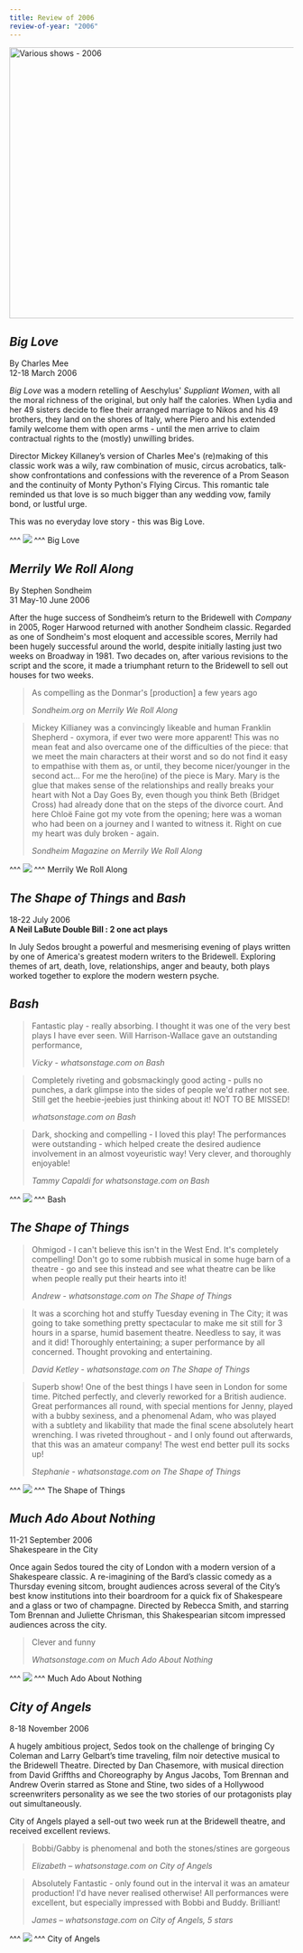 ```yaml
---
title: Review of 2006
review-of-year: "2006"
---
```

<a data-flickr-embed="true" href="https://www.flickr.com/photos/sedos/albums/72157716792133447" title="Various shows - 2006"><img src="https://live.staticflickr.com/65535/50576392906_ffe3017242.jpg" width="640" height="480" alt="Various shows - 2006"></a><script async src="//embedr.flickr.com/assets/client-code.js" charset="utf-8"></script>

## *Big Love*

By Charles Mee\
12-18 March 2006

*Big Love* was a modern retelling of Aeschylus' *Suppliant Women*, with all the moral richness of the original, but only half the calories. When Lydia and her 49 sisters decide to flee their arranged marriage to Nikos and his 49 brothers, they land on the shores of Italy, where Piero and his extended family welcome them with open arms - until the men arrive to claim contractual rights to the (mostly) unwilling brides. 

Director Mickey Killaney’s version of Charles Mee's (re)making of this classic work was a wily, raw combination of music, circus acrobatics, talk-show confrontations and confessions with the reverence of a Prom Season and the continuity of Monty Python's Flying Circus. This romantic tale reminded us that love is so much bigger than any wedding vow, family bond, or lustful urge. 

This was no everyday love story - this was Big Love. 

^^^ ![](/assets/biglove3.jpg)
^^^ Big Love

## *Merrily We Roll Along* 

By Stephen Sondheim\
31 May-10 June 2006 

After the huge success of Sondheim’s return to the Bridewell with *Company* in 2005, Roger Harwood returned with another Sondheim classic. Regarded as one of Sondheim's most eloquent and accessible scores, Merrily had been hugely successful around the world, despite initially lasting just two weeks on Broadway in 1981. Two decades on, after various revisions to the script and the score, it made a triumphant return to the Bridewell to sell out houses for two weeks.

>As compelling as the Donmar's [production] a few years ago
><footer><cite>Sondheim.org on Merrily We Roll Along</cite></footer>

>Mickey Killianey was a convincingly likeable and human Franklin Shepherd - oxymora, if ever two were more apparent! This was no mean feat and also overcame one of the difficulties of the piece: that we meet the main characters at their worst and so do not find it easy to empathise with them as, or until, they become nicer/younger in the second act… For me the hero(ine) of the piece is Mary. Mary is the glue that makes sense of the relationships and really breaks your heart with Not a Day Goes By, even though you think Beth (Bridget Cross) had already done that on the steps of the divorce court. And here Chloë Faine got my vote from the opening; here was a woman who had been on a journey and I wanted to witness it. Right on cue my heart was duly broken - again.
><footer><cite>Sondheim Magazine on Merrily We Roll Along</cite></footer>

^^^ ![](/assets/merrily2.jpg)
^^^ Merrily We Roll Along

## *The Shape of Things* and *Bash*

18-22 July 2006\
**A Neil LaBute Double Bill : 2 one act plays**

In July Sedos brought a powerful and mesmerising evening of plays written by one of America's greatest modern writers to the Bridewell. Exploring themes of art, death, love, relationships, anger and beauty, both plays worked together to explore the modern western psyche.

## *Bash*

>Fantastic play - really absorbing. I thought it was one of the very best plays I have ever seen. Will Harrison-Wallace gave an outstanding performance,
><footer><cite>Vicky - whatsonstage.com on Bash</cite></footer>

>Completely riveting and gobsmackingly good acting - pulls no punches, a dark glimpse into the sides of people we'd rather not see. Still get the heebie-jeebies just thinking about it! NOT TO BE MISSED!
><footer><cite>whatsonstage.com on Bash</cite></footer>

>Dark, shocking and compelling - I loved this play! The performances were outstanding - which helped create the desired audience involvement in an almost voyeuristic way! Very clever, and thoroughly enjoyable!
><footer><cite>Tammy Capaldi for whatsonstage.com on Bash</cite></footer>

^^^ ![](/assets/bash1.jpg)
^^^ Bash

## *The Shape of Things*

>Ohmigod - I can't believe this isn't in the West End. It's completely compelling! Don't go to some rubbish musical in some huge barn of a theatre - go and see this instead and see what theatre can be like when people really put their hearts into it!
><footer><cite>Andrew - whatsonstage.com on The Shape of Things</cite></footer>

>It was a scorching hot and stuffy Tuesday evening in The City; it was going to take something pretty spectacular to make me sit still for 3 hours in a sparse, humid basement theatre. Needless to say, it was and it did! Thoroughly entertaining; a super performance by all concerned. Thought provoking and entertaining.
><footer><cite>David Ketley - whatsonstage.com on The Shape of Things</cite></footer>

>Superb show! One of the best things I have seen in London for some time. Pitched perfectly, and cleverly reworked for a British audience. Great performances all round, with special mentions for Jenny, played with a bubby sexiness, and a phenomenal Adam, who was played with a subtlety and likability that made the final scene absolutely heart wrenching. I was riveted throughout - and I only found out afterwards, that this was an amateur company! The west end better pull its socks up!
><footer><cite>Stephanie - whatsonstage.com on The Shape of Things</cite></footer>

^^^ ![](/assets/shapeofthings1.jpg)
^^^ The Shape of Things

## *Much Ado About Nothing*

11-21 September 2006\
Shakespeare in the City 

Once again Sedos toured the city of London with a modern version of a Shakespeare classic. A re-imagining of the Bard’s classic comedy as a Thursday evening sitcom, brought audiences across several of the City’s best know institutions into their boardroom for a quick fix of Shakespeare and a glass or two of champagne. Directed by Rebecca Smith, and starring Tom Brennan and Juliette Chrisman, this Shakespearian sitcom impressed audiences across the city.

>Clever and funny
><footer><cite>Whatsonstage.com on Much Ado About Nothing</cite></footer>

^^^ ![](/assets/muchado.jpg)
^^^ Much Ado About Nothing

## *City of Angels*

8-18 November 2006

A hugely ambitious project, Sedos took on the challenge of bringing Cy Coleman and Larry Gelbart’s time traveling, film noir detective musical to the Bridewell Theatre. Directed by Dan Chasemore, with musical direction from David Griffths and Choreography by Angus Jacobs, Tom Brennan and Andrew Overin starred as Stone and Stine, two sides of a Hollywood screenwriters personality as we see the two stories of our protagonists play out simultaneously.

City of Angels played a sell-out two week run at the Bridewell theatre, and received excellent reviews.

>Bobbi/Gabby is phenomenal and both the stones/stines are gorgeous
><footer><cite>Elizabeth – whatsonstage.com on City of Angels</cite></footer>

>Absolutely Fantastic - only found out in the interval it was an amateur production! I'd have never realised otherwise! All performances were excellent, but especially impressed with Bobbi and Buddy. Brilliant!
><footer><cite>James – whatsonstage.com on City of Angels, 5 stars</cite></footer>

^^^ ![](/assets/cityofangels3.jpg)
^^^ City of Angels